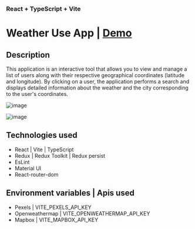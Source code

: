 ### React + TypeScript + Vite

# Weather Use App | [Demo](https://weather-user-app.netlify.app) 

## Description

This application is an interactive tool that allows you to view and manage a list of users along with their respective geographical coordinates (latitude and longitude). By clicking on a user, the application performs a search and displays detailed information about the weather and the city corresponding to the user's coordinates.

![image](https://github.com/miguelAngelPG/wheather-user-app/assets/60826035/da3ae631-27e5-42e3-a592-824da02500e9)

![image](https://github.com/miguelAngelPG/wheather-user-app/assets/60826035/2b6b2454-387e-4586-b0b6-ae094af206e7)

## Technologies used

- React | Vite | TypeScript
- Redux | Redux Toolkit | Redux persist
- EsLint
- Material UI
- React-router-dom

## Environment variables | Apis used

- Pexels | VITE_PEXELS_API_KEY
- Openweathermap | VITE_OPENWEATHERMAP_API_KEY
- Mapbox | VITE_MAPBOX_API_KEY

